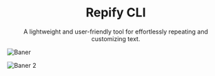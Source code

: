 <h1 align="center">Repify CLI</h1>
<p align="center">A lightweight and user-friendly tool for effortlessly repeating and customizing text.</p>

![Baner](https://github.com/jaroshevskii/repify-cli/assets/72662383/03a9702c-6937-4f2b-bc7f-562533cdf2b7)

![Baner 2](https://github.com/jaroshevskii/repify-cli/assets/72662383/fd8b929c-a9a1-489d-b48a-1765e4a800ee)
